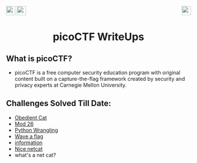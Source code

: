 <div>
   <a href="https://play.picoctf.org/login" alt="picoCTF" ><img src="https://img.shields.io/badge/picoCTF-Online%20CTF%20challenges-green[700]" height="25" ></a>
   <img src="https://img.shields.io/badge/picoCTF--Username%3A-hitaarthh-green[700]" height="25">
   <a href="https://bi0s.in/"><img src="https://img.shields.io/badge/teamBi0s-Hardware-black" height="25"align="right"></a>
</div>

<div align="center">
   <h1> picoCTF WriteUps</h1>
</div>

## What is picoCTF?

<div>
 <ul>
   <li>picoCTF is a free computer security education program with original content built on a capture-the-flag framework created by security and privacy experts at Carnegie Mellon University.
   </li>
 <ul>

</div>   

## Challenges Solved Till Date:

- [Obedient Cat](https://github.com/hitaarthh/picoCTF-WriteUps/tree/main/Obedient%20Cat)
- [Mod 26](https://github.com/hitaarthh/picoCTF-WriteUps/tree/main/Mod%2026)
- [Python Wrangling](https://github.com/hitaarthh/picoCTF-WriteUps/tree/main/Python%20Wrangling)
- [Wave a flag](https://github.com/hitaarthh/picoCTF-WriteUps/tree/main/Wave%20a%20flag)
- [information](https://github.com/hitaarthh/picoCTF-WriteUps/tree/main/information)
- [Nice netcat](https://github.com/hitaarthh/picoCTF-WriteUps/tree/main/Nice%20netcat) 
- what's a net cat?
